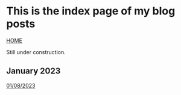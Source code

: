 # This is the index page of my blog posts

[HOME](https://www.jaywhangmakes.com)

Still under construction.

## **January 2023**

[01/08/2023](https://www.jaywhangmakes.com/blog/01-08-2023)
